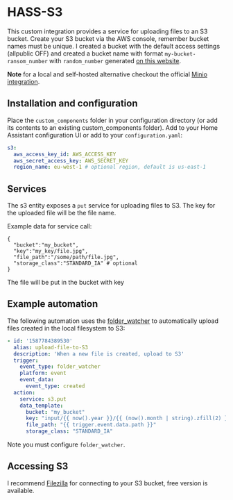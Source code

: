 # HASS-S3
This custom integration provides a service for uploading files to an S3 bucket. Create your S3 bucket via the AWS console, remember bucket names must be unique. I created a bucket with the default access settings (allpublic OFF) and created a bucket name with format `my-bucket-ransom_number` with `random_number` generated [on this website](https://onlinehashtools.com/generate-random-md5-hash).

**Note** for a local and self-hosted alternative checkout the official [Minio integration](https://www.home-assistant.io/integrations/minio/).

## Installation and configuration
Place the `custom_components` folder in your configuration directory (or add its contents to an existing custom_components folder). Add to your Home Assistant configuration UI or add to your `configuration.yaml`:
```yaml
s3:
  aws_access_key_id: AWS_ACCESS_KEY
  aws_secret_access_key: AWS_SECRET_KEY
  region_name: eu-west-1 # optional region, default is us-east-1
```

## Services
The s3 entity exposes a `put` service for uploading files to S3. The key for the uploaded file will be the file name.

Example data for service call:

```
{
  "bucket":"my_bucket",
  "key":"my_key/file.jpg",
  "file_path":"/some/path/file.jpg",
  "storage_class":"STANDARD_IA" # optional
}
```

The file will be put in the bucket with key

## Example automation
The following automation uses the [folder_watcher](https://www.home-assistant.io/integrations/folder_watcher/) to automatically upload files created in the local filesystem to S3:

```yaml
- id: '1587784389530'
  alias: upload-file-to-S3
  description: 'When a new file is created, upload to S3'
  trigger:
    event_type: folder_watcher
    platform: event
    event_data:
      event_type: created
  action:
    service: s3.put
    data_template:
      bucket: "my_bucket"
      key: "input/{{ now().year }}/{{ (now().month | string).zfill(2) }}/{{ (now().day | string).zfill(2) }}/{{ trigger.event.data.file }}"
      file_path: "{{ trigger.event.data.path }}"
      storage_class: "STANDARD_IA"
```
Note you must configure `folder_watcher`.

## Accessing S3
I recommend [Filezilla](https://filezilla-project.org/) for connecting to your S3 bucket, free version is available.